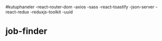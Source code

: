 #kutuphaneler
-react-router-dom
-axios
-sass
-react-toastify
-json-server
-react-redux
-reduxjs-toolkit
-uuid
# job-finder
